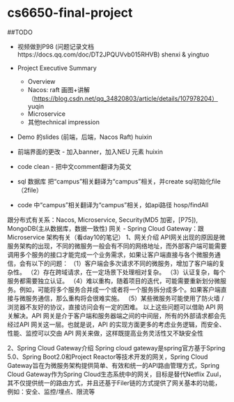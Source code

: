 # cs6650-final-project

##TODO
- 视频做到P98 (问题记录文档https://docs.qq.com/doc/DT2JPQUVvb015RHVB) shenxi & yingtuo
- Project Executive Summary
  - Overview
  - Nacos: raft 画图+讲解 （https://blog.csdn.net/qq_34820803/article/details/107978204） yuqin
  - Microservice
  - 其他technical impression
- Demo 的slides (前端，后端，Nacos Raft) huixin
- 前端界面的更改 - 加入banner，加入NEU 元素  huixin


- code clean - 把中文comment翻译为英文 
- sql 数据库 把“campus”相关翻译为“campus”相关，并create sql初始化file （2file）
- code 中“campus”相关翻译为“campus”相关，如api路径 hosp/findAll

跟分布式有关系：Nacos, Microservice, Security(MD5 加密，[P75]), MongoDB(主从数据库，数据一致性)
网关 - Spring Cloud Gateway：跟Microservice 架构有关（看day10的笔记）
1、网关介绍
API网关出现的原因是微服务架构的出现，不同的微服务一般会有不同的网络地址，而外部客户端可能需要调用多个服务的接口才能完成一个业务需求，如果让客户端直接与各个微服务通信，会有以下的问题：
（1）客户端会多次请求不同的微服务，增加了客户端的复杂性。
（2）存在跨域请求，在一定场景下处理相对复杂。
（3）认证复杂，每个服务都需要独立认证。
（4）难以重构，随着项目的迭代，可能需要重新划分微服务。例如，可能将多个服务合并成一个或者将一个服务拆分成多个。如果客户端直接与微服务通信，那么重构将会很难实施。
（5）某些微服务可能使用了防火墙 / 浏览器不友好的协议，直接访问会有一定的困难。
以上这些问题可以借助 API 网关解决。API 网关是介于客户端和服务器端之间的中间层，所有的外部请求都会先经过API 网关这一层。也就是说，API 的实现方面更多的考虑业务逻辑，而安全、性能、监控可以交由 API 网关来做，这样既提高业务灵活性又不缺安全性

2、Spring Cloud Gateway介绍
Spring cloud gateway是spring官方基于Spring 5.0、Spring Boot2.0和Project Reactor等技术开发的网关，Spring Cloud Gateway旨在为微服务架构提供简单、有效和统一的API路由管理方式，Spring Cloud Gateway作为Spring Cloud生态系统中的网关，目标是替代Netflix Zuul，其不仅提供统一的路由方式，并且还基于Filer链的方式提供了网关基本的功能，例如：安全、监控/埋点、限流等

